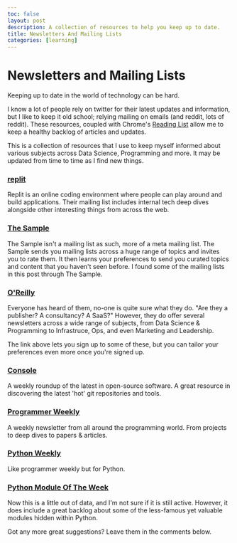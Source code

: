 ```yaml
---
toc: false
layout: post
description: A collection of resources to help you keep up to date.
title: Newsletters And Mailing Lists
categories: [learning]
---
```


# Newsletters and Mailing Lists

Keeping up to date in the world of technology can be hard. 

I know a lot of people rely on twitter for their latest updates and 
information, but I like to keep it old school; relying mailing on emails (and 
reddit, lots of reddit). These resources, coupled with Chrome's 
[Reading List](https://support.google.com/chrome/answer/7343019?co=GENIE.Platform%3DiOS&hl=en) 
allow me to keep a healthy backlog of articles and updates.

This is a collection of resources that I use to keep myself informed about 
various subjects across Data Science, Programming and more. It may be updated 
from time to time as I find new things.

### [replit](https://repl.it/signup)

Replit is an online coding environment where people can play around and build 
applications. Their mailing list includes internal tech deep dives alongside 
other interesting things from across the web.

### [The Sample](https://sample.findka.com/)

The Sample isn't a mailing list as such, more of a meta mailing list.
The Sample sends you mailing lists across a huge range of topics and invites 
you to rate them. It then learns your preferences to send you curated topics 
and content that you haven't seen before. I found some of the mailing lists in 
this post through The Sample.

### [O'Reilly](https://www.oreilly.com/emails/newsletters/)

Everyone has heard of them, no-one is quite sure what they do. 
"Are they a publisher? A consultancy? A SaaS?" However, they do offer several 
newsletters across a wide range of subjects, from Data Science & Programming 
to Infrastruce, Ops, and even Marketing and Leadership.

The link above lets you sign up to some of these, but you can tailor your 
preferences even more once you're signed up.

### [Console](https://console.substack.com/)

A weekly roundup of the latest in open-source software. A great resource in 
discovering the latest 'hot' git repositories and tools. 

### [Programmer Weekly](https://www.programmerweekly.com/)

A weekly newsletter from all around the programming world. From projects to 
deep dives to papers & articles.

### [Python Weekly](https://www.pythonweekly.com/)

Like programmer weekly but for Python.

### [Python Module Of The Week](https://doughellmann.com/projects/pymotw/)

Now this is a little out of data, and I'm not sure if it is still active. 
However, it does include a great backlog about some of the less-famous yet 
valuable modules hidden within Python.


Got any more great suggestions? Leave them in the comments below.
